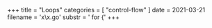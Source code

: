 +++
title = "Loops"
categories = [ "control-flow" ]
date = 2021-03-21
filename = 'x\x.go'
substr = ' for {'
+++
